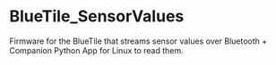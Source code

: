 # BlueTile_SensorValues
Firmware for the BlueTile that streams sensor values over Bluetooth + Companion Python App for Linux to read them.
